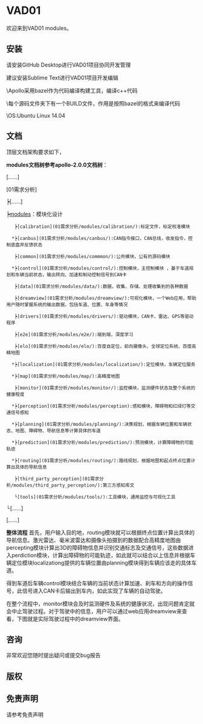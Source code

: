 # VAD01

欢迎来到VAD01 modules。

## 安装

请安装GitHub Desktop进行VAD01项目协同开发管理

建议安装Sublime Text进行VAD01项目开发编辑

\\Apollo采用bazel作为代码编译构建工具，编译c++代码

\\每个源码文件夹下有一个BUILD文件，作用是按照bazel的格式来编译代码

\\OS:Ubuntu Linux 14.04

## 文档

顶层文档架构要求如下，

**modules文档树参考apollo-2.0.0文档树**：

[......]

[01需求分析]

   ┝[......]

   ┝[modules](01需求分析/modules/)：模块化设计

       ┝[calibration](01需求分析/modules/calibration/):标定文件，标定校准模块

      *┝[canbus](01需求分析/modules/canbus/):CAN指令接口，CAN总线，收发指令，控制底盘并反馈状态

       ┝[common](01需求分析/modules/commmon/):公共模块，公有的源码模块

      *┝[control](01需求分析/modules/control/):控制模块，主控制模块 ，基于车道规划和车辆当前状态，输出转向、加速和制动控制信号到CAN卡

       ┝[data](01需求分析/modules/data/):数据，收集、存储、处理收集到的各种数据

       ┝[dreamview](01需求分析/modules/dreamview/):可视化模块，一个Web应用，帮助用户随时掌握系统的输出数据，包括车道、位置、车身等情况

       ┝[drivers](01需求分析/modules/drivers/):驱动模块，CAN卡、雷达、GPS等驱动程序

       ┝[e2e](01需求分析/modules/e2e/):端到端，深度学习  

       ┝[elo](01需求分析/modules/elo/):百度自定位，前向摄像头、全球定位系统、百度高精地图  

      *┝[localization](01需求分析/modules/localization/):定位模块，车辆定位服务

      *┝[map](01需求分析/modules/map/):高精度地图      

       ┝[monitor](01需求分析/modules/monitor/):监控模块，监测硬件状态及整个系统的健康程度  

      *┝[perception](01需求分析/modules/perception):感知模块，障碍物和红绿灯等交通信号感知

      *┝[planning](01需求分析/modules/planning/):决策规划，根据车辆位置和车辆状态、地图、障碍物、导航信息等计算具体的车道

      *┝[prediction](01需求分析/modules/prediction/):预测模块，计算障碍物的可能轨迹

      *┝[routing](01需求分析/modules/routing/):路线规划，根据地图和起点终点位置计算出具体的导航信息

       ┝[third_party_perception](01需求分析/modules/third_party_perception/):第三方感知库文

       └[tools](01需求分析/modules/tools/):工具模块，通用监控与可视化工具

   └[......]

[......]

**整体流程**
首先，用户输入目的地，routing模块就可以根据终点位置计算出具体的导航信息。激光雷达、毫米波雷达和摄像头拍摄到的数据配合高精度地图由percepting模块计算出3D的障碍物信息并识别交通标志及交通信号，这些数据进入perdiction模块，计算出障碍物的可能轨迹，如此就可以结合以上信息并根据车辆定位模块localizationg提供的车辆位置由planning模块得到车辆应该走的具体车道。

得到车道后车辆control模块结合车辆的当前状态计算加速、刹车和方向的操作信号，此信号进入CAN卡后输出到车内，如此实现了车辆的自动驾驶。

在整个流程中，monitor模块会及时监测硬件及系统的健康状况，出现问题肯定就会中止驾驶过程。对于驾驶中的信息，用户可以通过web应用dreamview来查看，下图就是实际驾驶过程中的dreamview界面。

## 咨询

非常欢迎您随时提出疑问或提交bug报告

## 版权


## 免责声明
请参考免责声明

